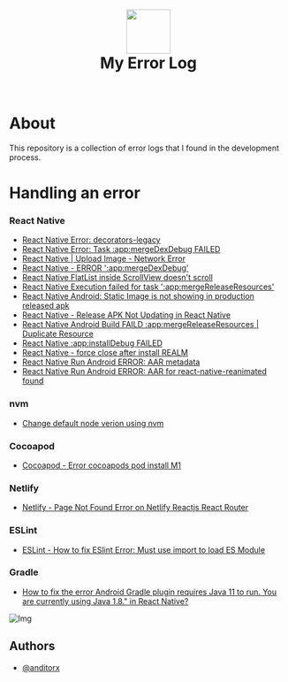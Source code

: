 <div align="center">
      <h1> <img src="https://res.cloudinary.com/dzwztfzvu/image/upload/v1667285026/avatar-1_rpum4l.png" width="80px"><br/>My Error Log</h1>
     </div>
<p align="center"> <a href="https://anditorx.showwcase.com/" target="_blank"><img alt="" src="https://img.shields.io/badge/Website-EA4C89?style=normal&logo=dribbble&logoColor=white" style="vertical-align:center" /></a> <a href="https://twitter.com/anditorx" target="_blank"><img alt="" src="https://img.shields.io/badge/Twitter-1DA1F2?style=normal&logo=twitter&logoColor=white" style="vertical-align:center" /></a> <a href="https://id.linkedin.com/in/andirustianto}" target="_blank"><img alt="" src="https://img.shields.io/badge/LinkedIn-0077B5?style=normal&logo=linkedin&logoColor=white" style="vertical-align:center" /></a> </p>

# About

This repository is a collection of error logs that I found in the development process.

# Handling an error

### React Native

- [React Native Error: decorators-legacy](https://github.com/anditorx/errorlog/tree/main/src/Error-Decorators-Legacy)
- [React Native Error: Task :app:mergeDexDebug FAILED](https://github.com/anditorx/errorlog/tree/main/src/app-mergeDexDebugFAILED)
- [React Native | Upload Image - Network Error](https://github.com/anditorx/errorlog/tree/main/src/upload-image-network-error)
- [React Native - ERROR ':app:mergeDexDebug'](https://github.com/anditorx/errorlog/tree/main/src/rn-error-app-mergedexdebug)
- [React Native FlatList inside ScrollView doesn't scroll](https://github.com/anditorx/errorlog/tree/main/src/rn-flatlist-inside-scrollview)
- [React Native Execution failed for task ':app:mergeReleaseResources'](https://github.com/anditorx/errorlog/tree/main/src/rn-error-app-mergeReleaseResources)
- [React Native Android: Static Image is not showing in production released apk](https://github.com/anditorx/errorlog/tree/main/src/rn-error-static-image)
- [React Native - Release APK Not Updating in React Native](https://github.com/anditorx/errorlog/tree/main/src/rn-release-apk-not-update)
- [React Native Android Build FAILD :app:mergeReleaseResources | Duplicate Resource](https://github.com/anditorx/errorlog/tree/main/src/rn-mergeReleaseResources)
- [React Native :app:installDebug FAILED](https://github.com/anditorx/errorlog/tree/main/src/rn-installDebug-FAILED)
- [React Native - force close after install REALM](https://github.com/anditorx/errorlog/tree/main/src/rn-force-close-after-install-realm)
- [React Native Run Android ERROR: AAR metadata](https://github.com/anditorx/errorlog/tree/main/src/rn-error-AARmetadata)
- [React Native Run Android ERROR: AAR for react-native-reanimated found](https://github.com/anditorx/errorlog/tree/main/src/rn-aar-reanimated-notfound)

### nvm

- [Change default node verion using nvm](https://github.com/anditorx/errorlog/tree/main/src/error-cocoapod-install-m1)

### Cocoapod

- [Cocoapod - Error cocoapods pod install M1](https://github.com/anditorx/errorlog/tree/main/src/error-cocoapod-install-m1)

### Netlify

- [Netlify - Page Not Found Error on Netlify Reactjs React Router](https://github.com/anditorx/errorlog/tree/main/src/netlify-page-not-found-reactjs)

### ESLint

- [ESLint - How to fix ESlint Error: Must use import to load ES Module](https://github.com/anditorx/errorlog/tree/main/src/eslint-error-must-use-import-es-module)

### Gradle

- [How to fix the error Android Gradle plugin requires Java 11 to run. You are currently using Java 1.8." in React Native?](https://github.com/anditorx/errorlog/tree/main/src/android-Gradle-plugin-requires-Java11)

![Img](https://res.cloudinary.com/dzwztfzvu/image/upload/v1674204366/programming-1857236_1280_banner_daunyi.jpg)

## Authors

- [@anditorx](https://www.github.com/anditorx)
